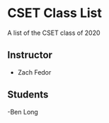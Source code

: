 # CSET Class List

A list of the CSET class of 2020

## Instructor
- Zach Fedor

## Students
-Ben Long 
